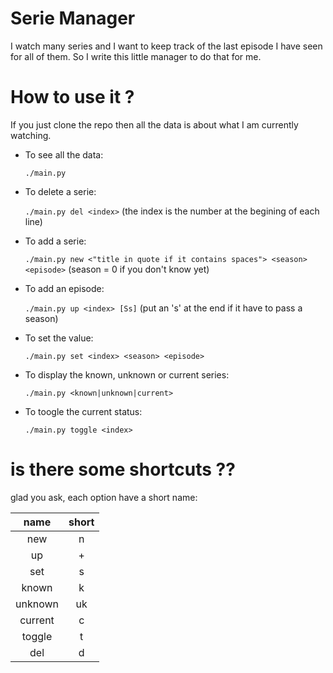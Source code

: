 # Serie Manager

I watch many series and I want to keep track of the last episode I have seen for all of them.
So I write this little manager to do that for me.


# How to use it ?

If you just clone the repo then all the data is about what I am currently watching.

+ To see all the data:

	`./main.py`

+ To delete a serie:

	`./main.py del <index>` (the index is the number at the begining of each line)

+ To add a serie:

	`./main.py new <"title in quote if it contains spaces"> <season> <episode>` (season = 0 if you don't know yet)

+ To add an episode:

	`./main.py up <index> [Ss]` (put an 's' at the end if it have to pass a season)

+ To set the value:

	`./main.py set <index> <season> <episode>`

+ To display the known, unknown or current series:

	`./main.py <known|unknown|current>`

+ To toogle the current status:

	`./main.py toggle <index>`

# is there some shortcuts ??

glad you ask, each option have a short name:

| name    | short |
| :---:   | :---: |
| new     | n     |
| up      | +     |
| set     | s     |
| known   | k     |
| unknown | uk    |
| current | c     |
| toggle  | t     |
| del     | d     |
